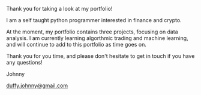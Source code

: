 Thank you for taking a look at my portfolio!

I am a self taught python programmer interested in finance and crypto. 

At the moment, my portfolio contains three projects, focusing on data analysis.
I am currently learning algorthmic trading and machine learning, and will continue to add to this portfolio as time goes on.

Thank you for you time, and please don't hesitate to get in touch if you have any questions!


Johnny

duffy.johnny@gmail.com

